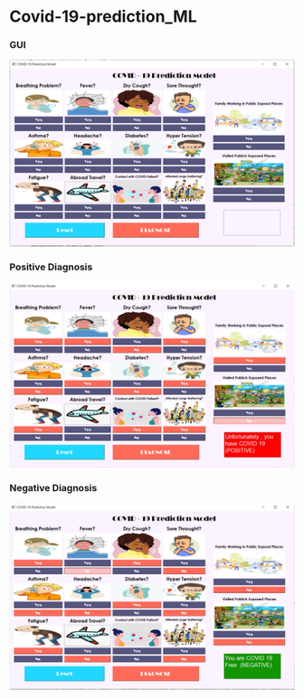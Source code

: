 # Covid-19-prediction_ML
### GUI
<img src="src/1.PNG" >

### Positive Diagnosis
<img src="src/2.jpg" >

### Negative Diagnosis
<img src="src/3.jpg" >
